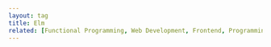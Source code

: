 ```yaml
---
layout: tag
title: Elm
related: [Functional Programming, Web Development, Frontend, Programming Languages]
---
```

